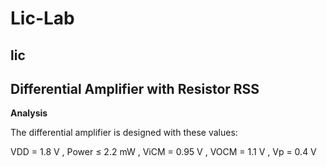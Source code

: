 # Lic-Lab
## lic 
##                                      Differential Amplifier with Resistor RSS


**Analysis**

The differential amplifier is designed with these values:

VDD = 1.8 V , Power ≤ 2.2 mW , ViCM = 0.95 V , VOCM = 1.1 V , Vp = 0.4 V

